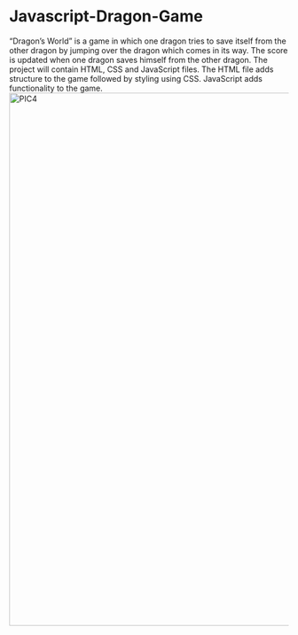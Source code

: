 # Javascript-Dragon-Game
“Dragon’s World” is a game in which one dragon tries to save itself from the other dragon by jumping over the dragon which comes in its way. The score is updated when one dragon saves himself from the other dragon.   The project will contain HTML, CSS and JavaScript files. The HTML file adds structure to the game followed by styling using CSS. JavaScript adds functionality to the game.
<img width="960" alt="PIC4" src="https://user-images.githubusercontent.com/88341691/175830967-24e84974-0662-4f2b-90b4-6a71220b11f2.png">
